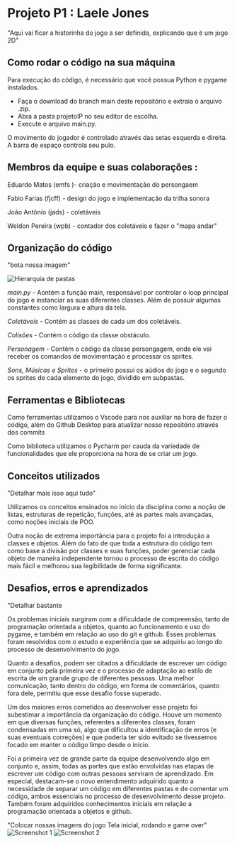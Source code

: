 # Projeto P1 : Laele Jones

"Aqui vai ficar a historinha do jogo a ser definida, explicando que é um jogo 2D"


## Como rodar o código na sua máquina

Para execução do código, é necessário que você possua Python e pygame instalados.
- Faça o download do branch main deste repositório e extraia o arquivo .zip.
- Abra a pasta projetoIP no seu editor de escolha.
- Execute o arquivo main.py.

O movimento do jogador é controlado através das setas esquerda e direita. A barra de espaço controla seu pulo.


## Membros da equipe e suas colaborações :

Eduardo Matos (emfs )- criação e movimentação do persongaem

Fabio Farias (fjcff) - 
design do jogo e implementação da trilha sonora

João Antônio (jads) -  coletáveis

Weldon Pereira (wpb) - contador dos coletáveis e fazer o "mapa andar"

## Organização do código

"bota nossa imagem"

![Hierarquia de pastas](https://i.imgur.com/amS0ZUW.jpeg)

*main.py* - Aontém  a função main, responsável por controlar o loop principal do jogo e instanciar as suas diferentes classes. Além de possuir algumas constantes como largura e altura da tela.

*Coletáveis* - Contém as classes de cada um dos coletáveis.

*Colisões* - Contém o código da classe obstáculo. 

*Personagem* - Contém o código da classe persongagem, onde ele vai receber os comandos de movimentação e processar os sprites.

*Sons, Músicas e Sprites* - o primeiro possui os aúdios do jogo e o segundo os sprites de cada elemento do jogo, dividido em subpastas.

## Ferramentas e  Bibliotecas

Como ferramentas utilizamos o Vscode para nos auxiliar na hora de fazer o código, além do Github Desktop para atualizar nosso repositório através dos commits

Como biblioteca utilizamos o Pycharm por cauda da variedade de funcionalidades que ele proporciona na hora de se criar um jogo.

## Conceitos utilizados

"Detalhar mais isso aqui tudo"

Utilizamos os conceitos ensinados no início da disciplina como a noção de listas, estruturas de repetição, funções, até as partes mais avançadas, como noções iniciais de POO.

Outra noção de extrema importância para o projeto foi a introdução a classes e objetos. Além do fato de que toda a estrutura do código tem como base a divisão por classes e suas funções, poder gerenciar cada objeto de maneira independente tornou o processo de escrita do código mais fácil e melhorou sua legibilidade de forma significante.
  
## Desafios, erros e aprendizados

"Detalhar bastante
  
Os problemas iniciais surgiram com a dificuldade de compreensão, tanto de programação orientada a objetos, quanto ao funcionamento e uso do pygame, e também em relação ao uso do git e github. Esses problemas foram resolvidos com o estudo e experiência que se adquiriu ao longo do processo de desenvolvimento do jogo.

Quanto a desafios, podem ser citados a dificuldade de escrever um código em conjunto pela primeira vez e o processo de adaptação ao estilo de escrita de um grande grupo de diferentes pessoas. Uma melhor comunicação, tanto dentro do código, em forma de comentários, quanto fora dele, permitiu que esse desafio fosse superado.

Um dos maiores erros cometidos ao desenvolver esse projeto foi subestimar a importância da organização do código. Houve um momento em que diversas funções, referentes a diferentes classes, foram condensadas em uma só, algo que dificultou a identificação de erros (e suas eventuais correções) e que poderia ter sido evitado se tivessemos focado em manter o código limpo desde o início.

Foi a primeira vez de grande parte da equipe desenvolvendo algo em conjunto e, assim, todas as partes que estão envolvidas nas etapas de escrever um código com outras pessoas serviram de aprendizado. Em especial, destacam-se o novo entendimento adquirido quanto a necessidade de separar um código em diferentes pastas e de comentar um código, ambos essenciais no processo de desenvolvimento desse projeto. Também foram adquiridos conhecimentos iniciais em relação a programação orientada a objetos e github.

"Colocar nossas imagens do jogo Tela inicial, rodando e game over"
![Screenshot 1](https://i.imgur.com/VC2Pu2u.png)
![Screenshot 2](https://i.imgur.com/8juhOBP.png)
